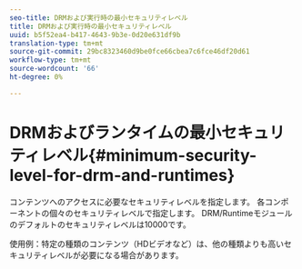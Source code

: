 ```yaml
---
seo-title: DRMおよび実行時の最小セキュリティレベル
title: DRMおよび実行時の最小セキュリティレベル
uuid: b5f52ea4-b417-4643-9b3e-0d20e631df9b
translation-type: tm+mt
source-git-commit: 29bc8323460d9be0fce66cbea7c6fce46df20d61
workflow-type: tm+mt
source-wordcount: '66'
ht-degree: 0%

---
```



# DRMおよびランタイムの最小セキュリティレベル{#minimum-security-level-for-drm-and-runtimes}

コンテンツへのアクセスに必要なセキュリティレベルを指定します。 各コンポーネントの個々のセキュリティレベルで指定します。 DRM/Runtimeモジュールのデフォルトのセキュリティレベルは10000です。

使用例：特定の種類のコンテンツ（HDビデオなど）は、他の種類よりも高いセキュリティレベルが必要になる場合があります。
